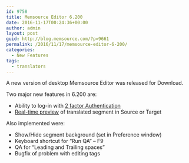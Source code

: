 ```yaml
---
id: 9758
title: Memsource Editor 6.200
date: 2016-11-17T00:24:36+00:00
author: admin
layout: post
guid: http://blog.memsource.com/?p=9661
permalink: /2016/11/17/memsource-editor-6-200/
categories:
  - New Features
tags:
  - translators
---
```

A new version of desktop Memsource Editor was released for Download.

Two major new features in 6.200 are:

  * Ability to log-in with [2 factor Authentication](/2-factor-authentication/)
  * [Real-time preview](/introducing-in-context-preview/) of translated segment in Source or Target

Also implemented were:

  * Show/Hide segment background (set in Preference window)
  * Keyboard shortcut for &#8220;Run QA&#8221; &#8211; F9
  * QA for &#8220;Leading and Trailing spaces&#8221;
  * Bugfix of problem with editing tags